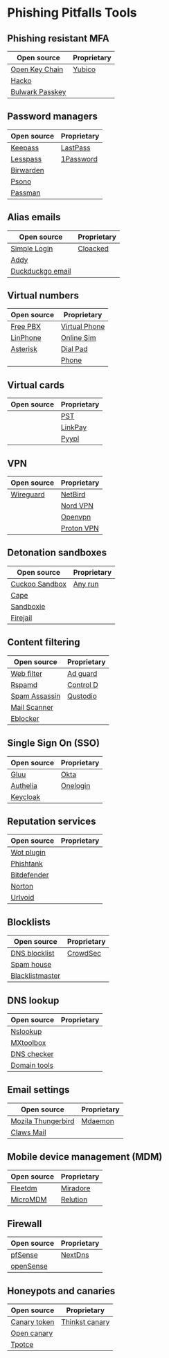 # Phishing Pitfalls Tools

## Phishing resistant MFA
|                     Open source                     |               Proprietary              |
|-----------------------------------------------------|----------------------------------------|
|     [Open Key Chain](https://www.openkeychain.org/) |     [Yubico](https://www.yubico.com/)  |
|      [Hacko](https://www.hanko.io/)                 |                                        |
| [Bulwark Passkey](https://bulwark.id/)              |                                        |


## Password managers
|                     Open source                       |               Proprietary                      |
|-------------------------------------------------------|------------------------------------------------|
|     [Keepass](https://keepass.info/)                  | [LastPass](https://www.lastpass.com/)          |
|      [Lesspass](https://www.lesspass.com)             | [1Password](https://1password.com/)            |
| [Birwarden](https://bitwarden.com/pricing/)           |                                                |
| [Psono](https://psono.com/)                           |                                                |
| [Passman](https://www.passman.cc/)                    |                                                |

## Alias emails
|                     Open source                       |               Proprietary                      |
|-------------------------------------------------------|------------------------------------------------|
|[Simple Login](https://simplelogin.io/)                | [Cloacked](https://www.cloaked.com/)           |
|[Addy](https://addy.io)                                |
|[Duckduckgo email](https://duckduckgo.com/email/)      |

## Virtual numbers
|                     Open source                       |               Proprietary                      |
|-------------------------------------------------------|------------------------------------------------|
|[Free PBX](https://www.freepbx.org/)                   |[Virtual Phone](https://www.virtualphone.com/)  |
|[LinPhone](https://www.linphone.org/)                  |[Online Sim](https://onlinesim.io/)             |
|[Asterisk](https://www.asterisk.org/)                  |[Dial Pad](https://www.dialpad.com/)            |
|                                                       |[Phone](https://www.phone.com/)                 |

## Virtual cards
|                     Open source                       |               Proprietary                      |
|-------------------------------------------------------|------------------------------------------------|
|                                                       |[PST](https://pst.net/)                         |
|                                                       |[LinkPay](https://linkpay.io/)                  |
|                                                       |[Pyypl](https://www.pyypl.com/)                 |

## VPN
|                     Open source                       |               Proprietary                      |
|-------------------------------------------------------|------------------------------------------------|
|[Wireguard](https://www.wireguard.com/)                |[NetBird](https://netbird.io/)                  |                                                        
|                                                       |[Nord VPN](https://nordvpn.com/)                |
|                                                       |[Openvpn](https://openvpn.net/)                 |
|                                                       |[Proton VPN](https://protonvpn.com/)            |

## Detonation sandboxes
|                     Open source                       |               Proprietary                      |
|-------------------------------------------------------|------------------------------------------------|
|[Cuckoo Sandbox](https://cuckoosandbox.org/index.html) |[Any run](https://any.run/)                     |
|[Cape](https://capev2.readthedocs.io/en/latest/)       |                                                |
|[Sandboxie](https://sandboxie-plus.com/sandboxie/)     |                                                |
|[Firejail](https://github.com/netblue30/firejail)      |                                                |

## Content filtering
|                     Open source                                                                                 |               Proprietary                                    |
|-----------------------------------------------------------------------------------------------------------------|--------------------------------------------------------------|
|[Web filter](https://chromewebstore.google.com/detail/web-filter-for-chrome/elebdopnkeckgfhkeeefmpmjjglandmi)    |[Ad guard](https://adguard.com/en/adguard-home/overview.html) |
|[Rspamd](https://rspamd.com/)                                                                                    |[Control D](https://controld.com/personal)                    |
|[Spam Assassin](https://spamassassin.apache.org/)                                                                |[Qustodio](https://www.qustodio.com/en/)                      |
|[Mail Scanner](https://www.mailscanner.info/)                                                                    |                                                              |
|[Eblocker](https://eblocker.org/en/)                                                                             |                                                              |

## Single Sign On (SSO)
|                     Open source                       |               Proprietary                      |
|-------------------------------------------------------|------------------------------------------------|
|[Gluu](https://gluu.org/)                              |[Okta](https://www.okta.com/)                   |
|[Authelia](https://www.authelia.com/)                  |[Onelogin](https://www.onelogin.com/)           |
|[Keycloak](https://www.keycloak.org/)                  |

## Reputation services
|                     Open source                                                                                   |               Proprietary                      |
|-------------------------------------------------------------------------------------------------------------------|------------------------------------------------|
|[Wot plugin](https://chromewebstore.google.com/detail/wot-website-security-safe/bhmmomiinigofkjcapegjjndpbikblnp)  |                                                |
|[Phishtank](https://www.phishtank.com/)                                                                            |                                                | 
|[Bitdefender](https://www.bitdefender.com/en-us/consumer/trafficlight)                                             |                                                |
|[Norton](https://safeweb.norton.com/)                                                                              |                                                |
|[Urlvoid](https://www.urlvoid.com/)                                                                                |                                                |

## Blocklists
|                     Open source                                     |               Proprietary                      |
|---------------------------------------------------------------------|------------------------------------------------|
|[DNS blocklist](https://github.com/hagezi/dns-blocklists)            |[CrowdSec](https://www.crowdsec.net/blocklists) |
|[Spam house](https://www.spamhaus.org/blocklists/exploits-blocklist/)|
|[Blacklistmaster](https://www.blacklistmaster.com/blacklists)        |

## DNS lookup
|                     Open source                                     |               Proprietary                      |
|---------------------------------------------------------------------|------------------------------------------------|
|[Nslookup](https://www.nslookup.io/)                                 |                                                |
|[MXtoolbox](https://mxtoolbox.com/DNSLookup.aspx)                    |                                                |
|[DNS checker](https://dnschecker.org/all-dns-records-of-domain.php)  |                                                |
|[Domain tools](https://whois.domaintools.com/)                       |                                                |

## Email settings
|                     Open source                                     |               Proprietary                      |
|---------------------------------------------------------------------|------------------------------------------------|
|[Mozila Thungerbird](https://www.thunderbird.net/en-US/)             |[Mdaemon](https://mdaemon.com/)                 |
|[Claws Mail](https://www.claws-mail.org/)                            |                                                |

## Mobile device management (MDM)
|                     Open source                                     |               Proprietary                      |
|---------------------------------------------------------------------|------------------------------------------------|
|[Fleetdm](https://fleetdm.com/)                                      |[Miradore](https://www.miradore.com/)           |
|[MicroMDM](https://github.com/micromdm/micromdm)                     |[Relution](https://relution.io/en/)             |

## Firewall
|                     Open source                                     |               Proprietary                      |
|---------------------------------------------------------------------|------------------------------------------------|
|[pfSense](https://www.pfsense.org/)                                  |[NextDns](https://nextdns.io/)                  |
|[openSense](https://opnsense.org/)                                   |                                                |

## Honeypots and canaries
|                     Open source                                     |               Proprietary                      |
|---------------------------------------------------------------------|------------------------------------------------|
|[Canary token](https://canarytokens.org/nest/)                       |[Thinkst canary](https://canary.tools/)         |
|[Open canary](https://github.com/thinkst/opencanary)                 |                                                |
|[Tpotce](https://github.com/telekom-security/tpotce)                 |                                                |

